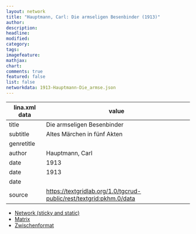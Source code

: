 ```yaml
---
layout: network
title: "Hauptmann, Carl: Die armseligen Besenbinder (1913)"
author:
description:
headline:
modified:
category:
tags:
imagefeature: 
mathjax: 
chart: 
comments: true
featured: false
list: false
networkdata: 1913-Hauptmann-Die_armse.json
---
```

lina.xml data  | value
------------- | -------------
title|Die armseligen Besenbinder
subtitle|Altes Märchen in fünf Akten
genretitle|
author|Hauptmann, Carl
date|1913
date|1913
date|
source|https://textgridlab.org/1.0/tgcrud-public/rest/textgrid:pkhm.0/data


* [Network (sticky and static)](/network59)
* [Matrix](/matrix59)
* [Zwischenformat](/lina59 )
